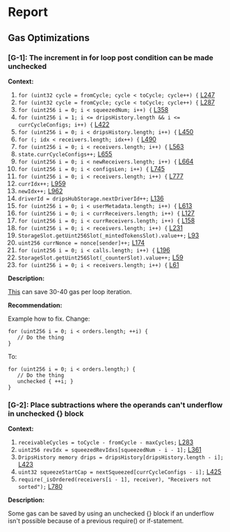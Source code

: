 # Report
## Gas Optimizations ##
### [G-1]: The increment in for loop post condition can be made unchecked
**Context:**

1. ```for (uint32 cycle = fromCycle; cycle < toCycle; cycle++) {``` [L247](https://github.com/code-423n4/2023-01-drips/blob/main/src/Drips.sol#L247) 
1. ```for (uint32 cycle = fromCycle; cycle < toCycle; cycle++) {``` [L287](https://github.com/code-423n4/2023-01-drips/blob/main/src/Drips.sol#L287) 
1. ```for (uint256 i = 0; i < squeezedNum; i++) {``` [L358](https://github.com/code-423n4/2023-01-drips/blob/main/src/Drips.sol#L358) 
1. ```for (uint256 i = 1; i <= dripsHistory.length && i <= currCycleConfigs; i++) {``` [L422](https://github.com/code-423n4/2023-01-drips/blob/main/src/Drips.sol#L422) 
1. ```for (uint256 i = 0; i < dripsHistory.length; i++) {``` [L450](https://github.com/code-423n4/2023-01-drips/blob/main/src/Drips.sol#L450) 
1. ```for (; idx < receivers.length; idx++) {``` [L490](https://github.com/code-423n4/2023-01-drips/blob/main/src/Drips.sol#L490) 
1. ```for (uint256 i = 0; i < receivers.length; i++) {``` [L563](https://github.com/code-423n4/2023-01-drips/blob/main/src/Drips.sol#L563) 
1. ```state.currCycleConfigs++;``` [L655](https://github.com/code-423n4/2023-01-drips/blob/main/src/Drips.sol#L655) 
1. ```for (uint256 i = 0; i < newReceivers.length; i++) {``` [L664](https://github.com/code-423n4/2023-01-drips/blob/main/src/Drips.sol#L664) 
1. ```for (uint256 i = 0; i < configsLen; i++) {``` [L745](https://github.com/code-423n4/2023-01-drips/blob/main/src/Drips.sol#L745) 
1. ```for (uint256 i = 0; i < receivers.length; i++) {``` [L777](https://github.com/code-423n4/2023-01-drips/blob/main/src/Drips.sol#L777) 
1. ```currIdx++;``` [L959](https://github.com/code-423n4/2023-01-drips/blob/main/src/Drips.sol#L959) 
1. ```newIdx++;``` [L962](https://github.com/code-423n4/2023-01-drips/blob/main/src/Drips.sol#L962) 
1. ```driverId = dripsHubStorage.nextDriverId++;``` [L136](https://github.com/code-423n4/2023-01-drips/blob/main/src/DripsHub.sol#L136) 
1. ```for (uint256 i = 0; i < userMetadata.length; i++) {``` [L613](https://github.com/code-423n4/2023-01-drips/blob/main/src/DripsHub.sol#L613) 
1. ```for (uint256 i = 0; i < currReceivers.length; i++) {``` [L127](https://github.com/code-423n4/2023-01-drips/blob/main/src/Splits.sol#L127) 
1. ```for (uint256 i = 0; i < currReceivers.length; i++) {``` [L158](https://github.com/code-423n4/2023-01-drips/blob/main/src/Splits.sol#L158) 
1. ```for (uint256 i = 0; i < receivers.length; i++) {``` [L231](https://github.com/code-423n4/2023-01-drips/blob/main/src/Splits.sol#L231) 
1. ```StorageSlot.getUint256Slot(_mintedTokensSlot).value++;``` [L93](https://github.com/code-423n4/2023-01-drips/blob/main/src/NFTDriver.sol#L93) 
1. ```uint256 currNonce = nonce[sender]++;``` [L174](https://github.com/code-423n4/2023-01-drips/blob/main/src/Caller.sol#L174) 
1. ```for (uint256 i = 0; i < calls.length; i++) {``` [L196](https://github.com/code-423n4/2023-01-drips/blob/main/src/Caller.sol#L196) 
1. ```StorageSlot.getUint256Slot(_counterSlot).value++;``` [L59](https://github.com/code-423n4/2023-01-drips/blob/main/src/ImmutableSplitsDriver.sol#L59) 
1. ```for (uint256 i = 0; i < receivers.length; i++) {``` [L61](https://github.com/code-423n4/2023-01-drips/blob/main/src/ImmutableSplitsDriver.sol#L61) 

**Description:**

[This](https://gist.github.com/hrkrshnn/ee8fabd532058307229d65dcd5836ddc#the-increment-in-for-loop-post-condition-can-be-made-unchecked) can save 30-40 gas per loop iteration.

**Recommendation:**

Example how to fix. Change:
```
for (uint256 i = 0; i < orders.length; ++i) {
   // Do the thing
}
```

To:
```
for (uint256 i = 0; i < orders.length;) {
   // Do the thing
   unchecked { ++i; }
}
```

### [G-2]: Place subtractions where the operands can't underflow in unchecked {} block
**Context:**

1. ```receivableCycles = toCycle - fromCycle - maxCycles;``` [L283](https://github.com/code-423n4/2023-01-drips/blob/main/src/Drips.sol#L283) 
1. ```uint256 revIdx = squeezedRevIdxs[squeezedNum - i - 1];``` [L361](https://github.com/code-423n4/2023-01-drips/blob/main/src/Drips.sol#L361) 
1. ```DripsHistory memory drips = dripsHistory[dripsHistory.length - i];``` [L423](https://github.com/code-423n4/2023-01-drips/blob/main/src/Drips.sol#L423) 
1. ```uint32 squeezeStartCap = nextSqueezed[currCycleConfigs - i];``` [L425](https://github.com/code-423n4/2023-01-drips/blob/main/src/Drips.sol#L425) 
1. ```require(_isOrdered(receivers[i - 1], receiver), "Receivers not sorted");``` [L780](https://github.com/code-423n4/2023-01-drips/blob/main/src/Drips.sol#L780) 

**Description:**

Some gas can be saved by using an unchecked {} block if an underflow isn't possible because of a previous require() or if-statement.